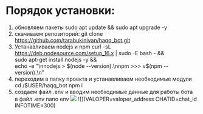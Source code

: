 # Порядок установки: #
1. обновляем пакеты
sudo apt update && sudo apt upgrade -y
2. скачиваем репозиторий:
git clone https://github.com/tarabukinivan/haqq_bot.git
3. Устанавливаем nodejs и npm
curl -sL https://deb.nodesource.com/setup_16.x | sudo -E bash - && \
sudo apt-get install nodejs -y && \
echo -e "\nnodejs > $(node --version).\nnpm  >>> v$(npm --version).\n"
4. переходим в папку проекта и устанавливаем необходимые модули
cd /$USER/haqq_bot
npm i
5. создаем файл .env и вводим необходимые данные для работы бота в файл .env
nano env
![](BOT_TOKEN=TOKEN)
![](VALOPER=valoper_address
CHATID=chat_id
INFOTIME=300)
